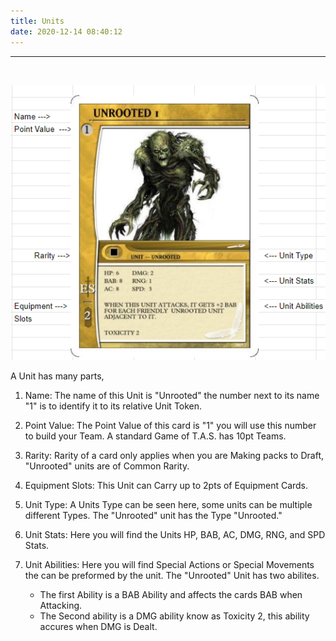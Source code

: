 ```yaml
---
title: Units
date: 2020-12-14 08:40:12
---
```

___
<br>

![Unit](./units/Unit.PNG)
<br>

A Unit has many parts,			
			
1. Name: The name of this Unit is "Unrooted" the number next to its name "1" is to identify it to its relative Unit Token.

2. Point Value: The Point Value of this card is "1" you will use this number to build your Team. A standard Game of T.A.S. has 10pt Teams.

3. Rarity: Rarity of a card only applies when you are Making packs to Draft, "Unrooted" units are   of Common Rarity.			
4. Equipment Slots: This Unit can Carry up to 2pts of Equipment Cards.			
5. Unit Type: A Units Type can be seen here, some units can be multiple different Types. The "Unrooted" unit has the Type "Unrooted."			
6. Unit Stats: Here you will find the Units HP, BAB, AC, DMG, RNG, and SPD Stats. 			
7. Unit Abilities:  Here you will find Special Actions or Special Movements the can be preformed by the unit. The "Unrooted" Unit has two abilites. 			
    * The first Ability is a BAB Ability and affects the cards BAB when Attacking. 
    * The Second ability is a DMG ability know as Toxicity 2, this ability accures when DMG is Dealt. 			

<br>
<br>